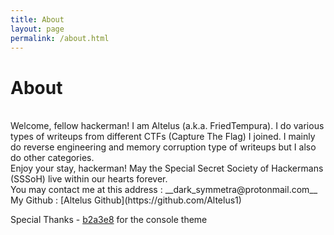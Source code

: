 ```yaml
---
title: About
layout: page
permalink: /about.html
---
```


# About
<br />
Welcome, fellow hackerman! I am Altelus (a.k.a. FriedTempura). I do various
types of writeups from different CTFs (Capture The Flag) I joined. I mainly do reverse engineering and memory corruption type of writeups but I also do other categories.
<br /> 
Enjoy your stay, hackerman! May the Special Secret Society of Hackermans (SSSoH) live within our hearts forever.

<br />
You may contact me at this address : __dark_symmetra@protonmail.com__
My Github : [Altelus Github](https://github.com/Altelus1)

Special Thanks - [b2a3e8](http://github.com/b2a3e8) for the console theme










